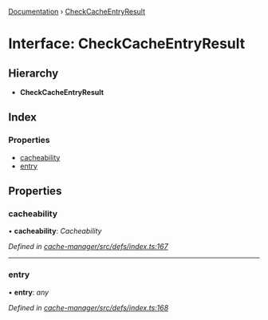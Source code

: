[Documentation](../README.md) › [CheckCacheEntryResult](checkcacheentryresult.md)

# Interface: CheckCacheEntryResult

## Hierarchy

* **CheckCacheEntryResult**

## Index

### Properties

* [cacheability](checkcacheentryresult.md#cacheability)
* [entry](checkcacheentryresult.md#entry)

## Properties

###  cacheability

• **cacheability**: *Cacheability*

*Defined in [cache-manager/src/defs/index.ts:167](https://github.com/badbatch/graphql-box/blob/b5ddbc4/packages/cache-manager/src/defs/index.ts#L167)*

___

###  entry

• **entry**: *any*

*Defined in [cache-manager/src/defs/index.ts:168](https://github.com/badbatch/graphql-box/blob/b5ddbc4/packages/cache-manager/src/defs/index.ts#L168)*
